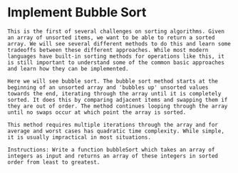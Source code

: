 # Implement Bubble Sort

    This is the first of several challenges on sorting algorithms. Given an array of unsorted items, we want to be able to return a sorted array. We will see several different methods to do this and learn some tradeoffs between these different approaches. While most modern languages have built-in sorting methods for operations like this, it is still important to understand some of the common basic approaches and learn how they can be implemented.

    Here we will see bubble sort. The bubble sort method starts at the beginning of an unsorted array and 'bubbles up' unsorted values towards the end, iterating through the array until it is completely sorted. It does this by comparing adjacent items and swapping them if they are out of order. The method continues looping through the array until no swaps occur at which point the array is sorted.

    This method requires multiple iterations through the array and for average and worst cases has quadratic time complexity. While simple, it is usually impractical in most situations.

    Instructions: Write a function bubbleSort which takes an array of integers as input and returns an array of these integers in sorted order from least to greatest.
